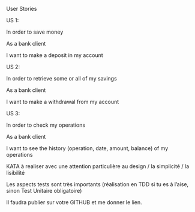 User Stories

US 1:

In order to save money

As a bank client

I want to make a deposit in my account



US 2:

In order to retrieve some or all of my savings

As a bank client

I want to make a withdrawal from my account



US 3:

In order to check my operations

As a bank client

I want to see the history (operation, date, amount, balance)  of my operations



KATA à realiser avec une attention particulière au design / la simplicité / la lisibilité

Les aspects tests sont très importants (réalisation en TDD si tu es à l’aise, sinon Test Unitaire obligatoire)

Il faudra publier sur votre GITHUB et me donner le lien.